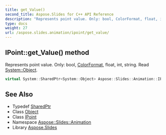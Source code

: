 ```yaml
---
title: get_Value()
second_title: Aspose.Slides for C++ API Reference
description: "Represents point value. Only: bool, ColorFormat, float, int, string. Read System::Object."
type: docs
weight: 27
url: /aspose.slides.animation/ipoint/get_value/
---
```

## IPoint::get_Value() method


Represents point value. Only: bool, [ColorFormat](../../../aspose.slides/colorformat/), float, int, string. Read [System::Object](../../../system/object/).

```cpp
virtual System::SharedPtr<System::Object> Aspose::Slides::Animation::IPoint::get_Value()=0
```

## See Also

* Typedef [SharedPtr](../../../system/sharedptr/)
* Class [Object](../../../system/object/)
* Class [IPoint](../)
* Namespace [Aspose::Slides::Animation](../../)
* Library [Aspose.Slides](../../../)